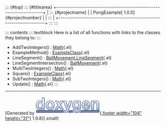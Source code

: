 ::: {#top}
::: {#titlearea}
+-----------------------------------------------------------------------+
| ::: {#projectname}                                                    |
| PongExample[ 1.0.0]{#projectnumber}                                   |
| :::                                                                   |
+-----------------------------------------------------------------------+
:::
:::

::: contents
::: textblock
Here is a list of all functions with links to the classes they belong
to:
:::

-   AddTwoIntegers() : [Math](class_math.html#a7c871f51dfc34ae986cd577e732183ae){.el}
-   ExampleMethod() : [ExampleClass](class_example_class.html#aad2debe13d2dbbdbec0efd46c590f217){.el}
-   LineSegment() : [BallMovement.LineSegment](struct_ball_movement_1_1_line_segment.html#ad2b567b007687d6235085bfb628f6fe8){.el}
-   LineSegmentIntersection() : [BallMovement](class_ball_movement.html#a2c6180a5d985ce8c7c39596ab9e5d9a3){.el}
-   MultiTwoIntegers() : [Math](class_math.html#a56e40797c0abd636af35283f35748f59){.el}
-   Square() : [ExampleClass](class_example_class.html#a1a480cb7ebc79aa436d3db06417d8630){.el}
-   SubTwoIntegers() : [Math](class_math.html#a62b011a90e95facd6ee112bd171bccc0){.el}
-   Update() : [Math](class_math.html#a5f89b21d11567863daecedba91addc11){.el}
:::

------------------------------------------------------------------------

[Generated by [![doxygen](doxygen.svg){.footer width="104"
height="31"}](https://www.doxygen.org/index.html) 1.9.8]{.small}
